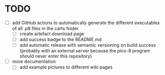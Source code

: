 # TODO

- [ ] add GitHub actions to automatically generate the different executables of all .p8 files in the carts folder
  - [ ] create artefact download page
  - [ ] add success badge to the README.md
  - [ ] add automatic release with semantic versioning on build success (probably with an external server because the pico-8 program should never enter this repository)
- [ ] more documentation
  - [ ] add example pictures to different wiki pages
